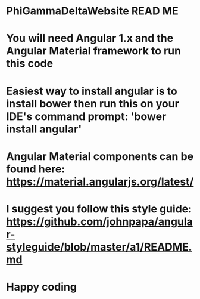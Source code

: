 # PhiGammaDeltaWebsite READ ME
#
# You will need Angular 1.x and the Angular Material framework to run this code
# Easiest way to install angular is to install bower then run this on your IDE's command prompt: 'bower install angular'

# Angular Material components can be found here: https://material.angularjs.org/latest/
#
# I suggest you follow this style guide: https://github.com/johnpapa/angular-styleguide/blob/master/a1/README.md
#
# Happy coding
